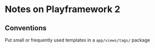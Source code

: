 Notes on Playframework 2
========================

Conventions
-----------

Put small or frequently used templates in a `app/views/tags/` package

